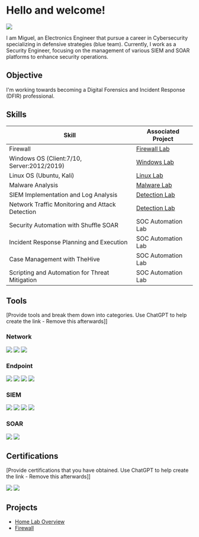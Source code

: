 # Hello and welcome!
<a href="https://linkedin.com"><img src="https://img.shields.io/badge/-LinkedIn-0072b1?&style=for-the-badge&logo=linkedin&logoColor=white" /></a>

I am Miguel, an Electronics Engineer that pursue a career in Cybersecurity specializing in defensive strategies (blue team). Currently, I work as a Security Engineer, focusing on the management of various SIEM and SOAR platforms to enhance security operations.

## Objective

I'm working towards becoming a Digital Forensics and Incident Response (DFIR) professional. 

## Skills

| Skill                                         | Associated Project         |
|-----------------------------------------------|----------------------------|
| Firewall                                      | <a href="https://google.com">Firewall Lab</a>|
| Windows OS (Client:7/10, Server:2012/2019)    | <a href="https://google.com">Windows Lab</a>|
| Linux OS (Ubuntu, Kali)                       | <a href="https://google.com">Linux Lab</a>|
| Malware Analysis                              | <a href="https://google.com">Malware Lab</a>|
| SIEM Implementation and Log Analysis          | <a href="https://google.com">Detection Lab</a>|
| Network Traffic Monitoring and Attack Detection | <a href="https://google.com">Detection Lab</a>|
| Security Automation with Shuffle SOAR         | SOC Automation Lab|
| Incident Response Planning and Execution      | SOC Automation Lab|
| Case Management with TheHive                  | SOC Automation Lab|
| Scripting and Automation for Threat Mitigation | SOC Automation Lab|

## Tools
[Provide tools and break them down into categories. Use ChatGPT to help create the link - Remove this afterwards]]

### Network
<div>
    <img src="https://img.shields.io/badge/-Wireshark-1679A7?&style=for-the-badge&logo=Wireshark&logoColor=white" />
    <img src="https://img.shields.io/badge/-Suricata-EF3B2D?&style=for-the-badge&logo=Suricata&logoColor=white" />
    <img src="https://img.shields.io/badge/-Zeek-777BB4?&style=for-the-badge&logo=Zeek&logoColor=white" />
</div>

### Endpoint
<div>
    <img src="https://img.shields.io/badge/-Trend%20Micro%20Antivirus-FF6600?&style=for-the-badge&logo=Trend%20Micro&logoColor=white" />
    <img src="https://img.shields.io/badge/-Microsoft_Defender_for_Endpoint-00A4EF?&style=for-the-badge&logo=Microsoft&logoColor=white" />
    <img src="https://img.shields.io/badge/-SentinelOne-3D7CEB?&style=for-the-badge&logo=SentinelOne&logoColor=white" />
    <img src="https://img.shields.io/badge/-Velociraptor-4B275F?&style=for-the-badge&logo=Velociraptor&logoColor=white" />
</div>

### SIEM
<div>
    <img src="https://img.shields.io/badge/-Splunk-000000?&style=for-the-badge&logo=Splunk&logoColor=white" />
    <img src="https://img.shields.io/badge/-Google%20Chronicle-4285F4?&style=for-the-badge&logo=Google%20Cloud&logoColor=white" />
    <img src="https://img.shields.io/badge/-Microsoft_Sentinel-0078D4?&style=for-the-badge&logo=Microsoft&logoColor=white" />
    <img src="https://img.shields.io/badge/-ArcSight-FF6600?&style=for-the-badge&logo=Micro%20Focus&logoColor=white" />
</div>

### SOAR
<div>
    <img src="https://img.shields.io/badge/-Google%20Chronicle%20SOAR-4285F4?&style=for-the-badge&logo=Google%20Cloud&logoColor=white" />
    <img src="https://img.shields.io/badge/-Palo%20Alto%20Cortex%20XSOAR-005289?&style=for-the-badge&logo=Palo%20Alto%20Networks&logoColor=white" />
</div>


## Certifications
[Provide certifications that you have obtained. Use ChatGPT to help create the link - Remove this afterwards]]
<div>
<img src="https://img.shields.io/badge/-CompTIA%20Security%2B-FF0000?&style=for-the-badge&logo=CompTIA&logoColor=white" />
<img src="https://img.shields.io/badge/-Azure%20Fundamentals-0078D4?&style=for-the-badge&logo=Microsoft%20Azure&logoColor=white" />
</div>

## Projects
- <a href="https://github.com/mmhgwyjs/homelab">Home Lab Overview</a>
- <a href="https://github.com/mmhgwyjs/firewall">Firewall</a>
